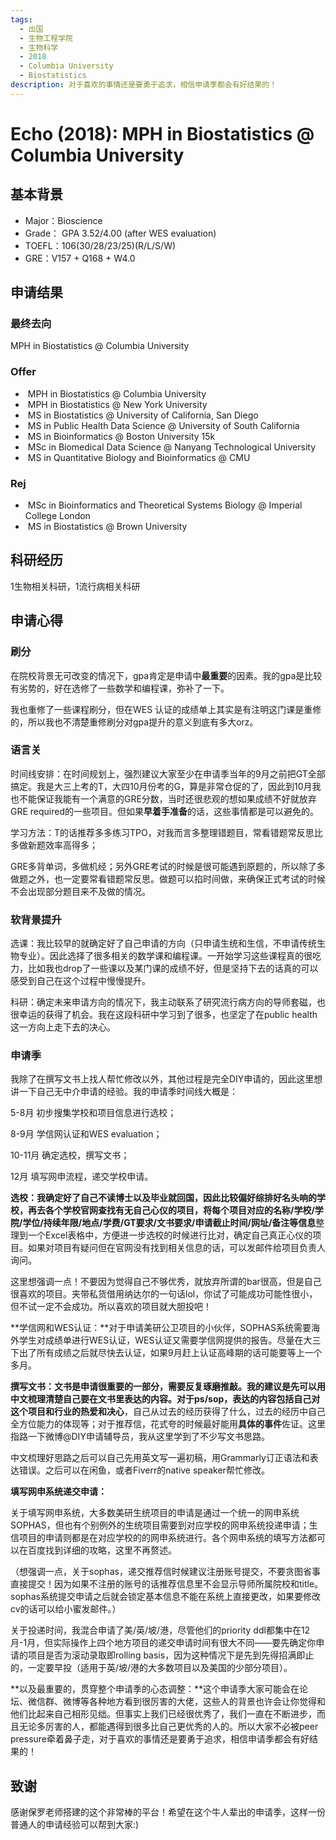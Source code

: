 ```yaml
---
tags:
  - 出国
  - 生物工程学院
  - 生物科学
  - 2018
  - Columbia University
  - Biostatistics
description: 对于喜欢的事情还是要勇于追求，相信申请季都会有好结果的！
---
```


# Echo (2018): MPH in Biostatistics @ Columbia University

## 基本背景

- Major：Bioscience
- Grade： GPA 3.52/4.00 (after WES evaluation)
- TOEFL：106(30/28/23/25)(R/L/S/W)
- GRE：V157 + Q168 + W4.0

## 申请结果

### 最终去向

MPH in Biostatistics @ Columbia University

### Offer

- ​ MPH in Biostatistics @ Columbia University
- ​ MPH in Biostatistics @ New York University
- ​ MS in Biostatistics @ University of California, San Diego
- ​ MS in Public Health Data Science @ University of South California
- ​ MS in Bioinformatics @ Boston University 15k
- ​ MSc in Biomedical Data Science @ Nanyang Technological University
- ​ MS in Quantitative Biology and Bioinformatics @ CMU

### Rej

- ​ MSc in Bioinformatics and Theoretical Systems Biology @ Imperial College London
- ​ MS in Biostatistics @ Brown University

## 科研经历

1生物相关科研，1流行病相关科研

## 申请心得

### 刷分

在院校背景无可改变的情况下，gpa肯定是申请中**最重要**的因素。我的gpa是比较有劣势的，好在选修了一些数学和编程课，弥补了一下。

我也重修了一些课程刷分，但在WES 认证的成绩单上其实是有注明这门课是重修的，所以我也不清楚重修刷分对gpa提升的意义到底有多大orz。

### 语言关

时间线安排：在时间规划上，强烈建议大家至少在申请季当年的9月之前把GT全部搞定。我是大三上考的T，大四10月份考的G，算是非常仓促的了，因此到10月我也不能保证我能有一个满意的GRE分数，当时还很悲观的想如果成绩不好就放弃GRE required的一些项目。但如果**早着手准备**的话，这些事情都是可以避免的。

学习方法：T的话推荐多多练习TPO，对我而言多整理错题目，常看错题常反思比多做新题效率高得多；

GRE多背单词，多做机经；另外GRE考试的时候是很可能遇到原题的，所以除了多做题之外，也一定要常看错题常反思。做题可以掐时间做，来确保正式考试的时候不会出现部分题目来不及做的情况。

### 软背景提升

选课：我比较早的就确定好了自己申请的方向（只申请生统和生信，不申请传统生物专业）。因此选择了很多相关的数学课和编程课。一开始学习这些课程真的很吃力，比如我也drop了一些课以及某门课的成绩不好，但是坚持下去的话真的可以感受到自己在这个过程中慢慢提升。

科研：确定未来申请方向的情况下，我主动联系了研究流行病方向的导师套磁，也很幸运的获得了机会。我在这段科研中学习到了很多，也坚定了在public health这一方向上走下去的决心。

### 申请季

我除了在撰写文书上找人帮忙修改以外，其他过程是完全DIY申请的，因此这里想讲一下自己无中介申请的经验。我的申请季时间线大概是：

5-8月 初步搜集学校和项目信息进行选校；

8-9月 学信网认证和WES evaluation；

10-11月 确定选校，撰写文书；

12月 填写网申流程，递交学校申请。

**选校：**我确定好了自己不读博士以及毕业就回国，因此比较偏好综排好名头响的学校，再去各个学校官网查找有无自己心仪的项目，将每个项目对应的**名称/学校/学院/学位/持续年限/地点/学费/GT要求/文书要求/申请截止时间/网址/备注等信息**整理到一个Excel表格中，方便进一步选校的时候进行比对，确定自己真正心仪的项目。如果对项目有疑问但在官网没有找到相关信息的话，可以发邮件给项目负责人询问。

这里想强调一点！不要因为觉得自己不够优秀，就放弃所谓的bar很高，但是自己很喜欢的项目。夹带私货借用纳达尔的一句话lol，你试了可能成功可能性很小，但不试一定不会成功。所以喜欢的项目就大胆投吧！

**学信网和WES认证：**对于申请美研公卫项目的小伙伴，SOPHAS系统需要海外学生对成绩单进行WES认证，WES认证又需要学信网提供的报告。尽量在大三下出了所有成绩之后就尽快去认证，如果9月赶上认证高峰期的话可能要等上一个多月。

**撰写文书：**文书是申请很重要的一部分，需要反复琢磨推敲。我的建议是先可以用中文梳理清楚自己要在文书里表达的内容。对于ps/sop，表达的内容包括自己**对这个项目和行业的热爱和决心**，自己从过去的经历获得了什么，过去的经历中自己全方位能力的体现等；对于推荐信，花式夸的时候最好能用**具体的事件**佐证。这里指路一下微博@DIY申请辅导员，我从这里学到了不少写文书思路。

中文梳理好思路之后可以自己先用英文写一遍初稿，用Grammarly订正语法和表达错误。之后可以在闲鱼，或者Fiverr的native speaker帮忙修改。

**填写网申系统递交申请：**

关于填写网申系统，大多数美研生统项目的申请是通过一个统一的网申系统SOPHAS，但也有个别例外的生统项目需要到对应学校的网申系统投递申请；生信项目的申请则都是在对应学校的的网申系统进行。各个网申系统的填写方法都可以在百度找到详细的攻略，这里不再赘述。

（想强调一点，关于sophas，递交推荐信时候建议注册账号提交，不要贪图省事直接提交！因为如果不注册的账号的话推荐信息里不会显示导师所属院校和title。sophas系统提交申请之后就会锁定基本信息不能在系统上直接更改，如果要修改cv的话可以给小蜜发邮件。）

关于投递时间，我混合申请了美/英/坡/港，尽管他们的priority ddl都集中在12月-1月，但实际操作上四个地方项目的递交申请时间有很大不同——要先确定你申请的项目是否为滚动录取即rolling basis，因为这种情况下是先到先得招满即止的，一定要早投（适用于英/坡/港的大多数项目以及美国的少部分项目）。

**以及最重要的，贯穿整个申请季的心态调整：**这个申请季大家可能会在论坛、微信群、微博等各种地方看到很厉害的大佬，这些人的背景也许会让你觉得和他们比起来自己相形见绌。但事实上我们已经很优秀了，我们一直在不断进步，而且无论多厉害的人，都能遇得到很多比自己更优秀的人的。所以大家不必被peer pressure牵着鼻子走，对于喜欢的事情还是要勇于追求，相信申请季都会有好结果的！

## 致谢

感谢保罗老师搭建的这个非常棒的平台！希望在这个牛人辈出的申请季，这样一份普通人的申请经验可以帮到大家:)

